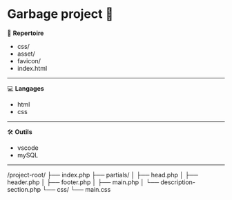  # Garbage project 🚀
 📁 **Repertoire**  
 - css/
 - asset/
- favicon/
- index.html


---
💻 **Langages**
- html
- css

---
🛠️ **Outils**
- vscode
- mySQL

---
/project-root/
├── index.php
├── partials/
│   ├── head.php
│   ├── header.php
│   ├── footer.php
│   ├── main.php
│   └── description-section.php
└── css/
    └── main.css
